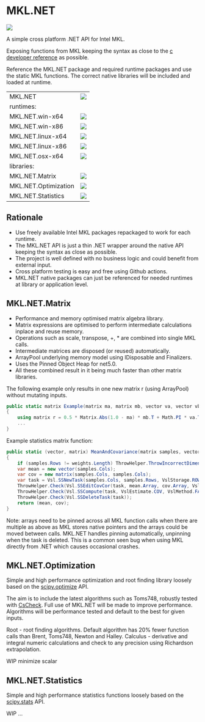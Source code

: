 # MKL.NET

<p>
<a href="https://github.com/AnthonyLloyd/MKL.NET/actions"><img src="https://github.com/AnthonyLloyd/MKL.NET/workflows/CI/badge.svg?branch=master"></a>
</p>

A simple cross platform .NET API for Intel MKL.

Exposing functions from MKL keeping the syntax as close to the
[c developer reference](https://software.intel.com/content/www/us/en/develop/documentation/mkl-developer-reference-c/top.html) as possible.

Reference the MKL.NET package and required runtime packages and use the static MKL functions.
The correct native libraries will be included and loaded at runtime.

<table>
<tr><td>MKL.NET</td><td><a href="https://www.nuget.org/packages/MKL.NET"><img src="https://buildstats.info/nuget/MKL.NET?includePreReleases=true" ></a></td></tr>
<tr><td>runtimes:</td></tr>
<tr><td>MKL.NET.win-x64</td><td><a href="https://www.nuget.org/packages/MKL.NET.win-x64"><img src="https://buildstats.info/nuget/MKL.NET.win-x64?includePreReleases=true" ></a></td></tr>
<tr><td>MKL.NET.win-x86</td><td><a href="https://www.nuget.org/packages/MKL.NET.win-x86"><img src="https://buildstats.info/nuget/MKL.NET.win-x86?includePreReleases=true" ></a></td></tr>
<tr><td>MKL.NET.linux-x64</td><td><a href="https://www.nuget.org/packages/MKL.NET.linux-x64"><img src="https://buildstats.info/nuget/MKL.NET.linux-x64?includePreReleases=true" ></a></td></tr>
<tr><td>MKL.NET.linux-x86</td><td><a href="https://www.nuget.org/packages/MKL.NET.linux-x86"><img src="https://buildstats.info/nuget/MKL.NET.linux-x86?includePreReleases=true" ></a></td></tr>
<tr><td>MKL.NET.osx-x64</td><td><a href="https://www.nuget.org/packages/MKL.NET.osx-x64"><img src="https://buildstats.info/nuget/MKL.NET.osx-x64?includePreReleases=true" ></a></td></tr>
<tr><td>libraries:</td></tr>
<tr><td>MKL.NET.Matrix</td><td><a href="https://www.nuget.org/packages/MKL.NET.Matrix"><img src="https://buildstats.info/nuget/MKL.NET.Matrix?includePreReleases=true" ></td></tr>
<tr><td>MKL.NET.Optimization</td><td><a href="https://www.nuget.org/packages/MKL.NET.Optimization"><img src="https://buildstats.info/nuget/MKL.NET.Optimization?includePreReleases=true" ></td></tr>
<tr><td>MKL.NET.Statistics</td><td><a href="https://www.nuget.org/packages/MKL.NET.Statistics"><img src="https://buildstats.info/nuget/MKL.NET.Statistics?includePreReleases=true" ></td></tr>
</table>

## Rationale

- Use freely available Intel MKL packages repackaged to work for each runtime.
- The MKL.NET API is just a thin .NET wrapper around the native API keeping the syntax as close as possible.
- The project is well defined with no business logic and could benefit from external input.
- Cross platform testing is easy and free using Github actions.
- MKL.NET native packages can just be referenced for needed runtimes at library or application level.

## MKL.NET.Matrix

- Performance and memory optimised matrix algebra library.
- Matrix expressions are optimised to perform intermediate calculations inplace and reuse memory.
- Operations such as scale, transpose, +, * are combined into single MKL calls.
- Intermediate matrices are disposed (or reused) automatically.
- ArrayPool underlying memory model using IDisposable and Finalizers.
- Uses the Pinned Object Heap for net5.0.
- All these combined result in it being much faster than other matrix libraries.

The following example only results in one new matrix r (using ArrayPool) without mutating inputs.
```csharp
public static matrix Example(matrix ma, matrix mb, vector va, vector vb)
{
    using matrix r = 0.5 * Matrix.Abs(1.0 - ma) * mb.T + Math.PI * va.T * Vector.Sin(vb);
    ...
}
```

Example statistics matrix function:
```csharp
public static (vector, matrix) MeanAndCovariance(matrix samples, vector weights)
{
    if (samples.Rows != weights.Length) ThrowHelper.ThrowIncorrectDimensionsForOperation();
    var mean = new vector(samples.Cols);
    var cov = new matrix(samples.Cols, samples.Cols);
    var task = Vsl.SSNewTask(samples.Cols, samples.Rows, VslStorage.ROWS, samples.Array, weights.Array);
    ThrowHelper.Check(Vsl.SSEditCovCor(task, mean.Array, cov.Array, VslFormat.FULL, null, VslFormat.FULL));
    ThrowHelper.Check(Vsl.SSCompute(task, VslEstimate.COV, VslMethod.FAST));
    ThrowHelper.Check(Vsl.SSDeleteTask(task));
    return (mean, cov);
}
```

Note: arrays need to be pinned across all MKL function calls when there are multiple as above as MKL stores native pointers and the arrays could be moved between calls.
MKL.NET handles pinning automatically, unpinning when the task is deleted.
This is a common seen bug when using MKL directly from .NET which causes occasional crashes.

## MKL.NET.Optimization

Simple and high performance optimization and root finding library loosely based on the [scipy.optimize](https://docs.scipy.org/doc/scipy/reference/optimize.html) API.

The aim is to include the latest algorithms such as Toms748, robustly tested with [CsCheck](https://github.com/AnthonyLloyd/CsCheck).
Full use of MKL.NET will be made to improve performance. Algorithms will be performance tested and default to the best for given inputs.

Root - root finding algorithms. Default algorithm has 20% fewer function calls than Brent, Toms748, Newton and Halley.
Calculus - derivative and integral numeric calculations and check to any precision using Richardson extrapolation.

WIP minimize scalar

## MKL.NET.Statistics

Simple and high performance statistics functions loosely based on the [scipy.stats](https://docs.scipy.org/doc/scipy/reference/stats.html) API.

WIP ...